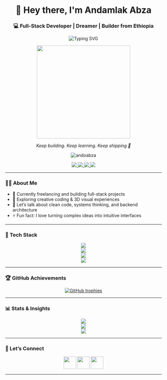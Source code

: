 <h1 align="center">👋 Hey there, I'm Andamlak Abza</h1>
<h3 align="center">💻 Full-Stack Developer | Dreamer | Builder from Ethiopia</h3>

<p align="center">
  <img src="https://readme-typing-svg.demolab.com?font=Fira+Code&weight=500&size=24&pause=1000&center=true&vCenter=true&width=435&lines=I+build+full-stack+apps.;I+design+Ui;I+bring+ideas+to+life+with+code." alt="Typing SVG" />
</p>
<p align="center">
  <img src="https://media.giphy.com/media/qgQUggAC3Pfv687qPC/giphy.gif" width="300" />
</p>

<p align="center"><em>Keep building. Keep learning. Keep shipping 🚀</em></p>

<p align="center">
  <img src="https://komarev.com/ghpvc/?username=andoabza&label=Profile%20Views&color=0e75b6&style=flat" alt="andoabza" />
</p>

<p align="center">
  <a href="https://anda.onetwodot.xyz" target="_blank">
    <img src="https://img.shields.io/badge/🌐 Portfolio-anda.pro.et-blueviolet" />
  </a>
  <a href="mailto:andaabi3@gmail.com">
    <img src="https://img.shields.io/badge/📫 Email-me-red" />
  </a>
  <a href="https://twitter.com/andoabza" target="_blank">
    <img src="https://img.shields.io/badge/Twitter-@andoabza-1DA1F2?logo=twitter&logoColor=white" />
  </a>
  <a href="https://linkedin.com/in/andoabza" target="_blank">
    <img src="https://img.shields.io/badge/LinkedIn-Andamlak%20Abza-blue?logo=linkedin&logoColor=white" />
  </a>
</p>

---

### 👨‍💻 About Me

- 🔭 Currently freelancing and building full-stack projects
- 🚀 Exploring creative coding & 3D visual experiences
- 💬 Let’s talk about clean code, systems thinking, and backend architecture
- ⚡ Fun fact: I love turning complex ideas into intuitive interfaces

---

### 🧰 Tech Stack

<p align="center">
  <img src="https://skillicons.dev/icons?i=html,css,js,ts,react,nextjs,vue,tailwind,bootstrap,angular" /><br/>
  <img src="https://skillicons.dev/icons?i=nodejs,express,django,flask,mongodb,mysql,postgres,redis" /><br/>
  <img src="https://skillicons.dev/icons?i=git,docker,kubernetes,aws,gcp,heroku,linux,bash" /><br/>
  <img src="https://skillicons.dev/icons?i=python,java,c,ruby" />
</p>

---

### 🏆 GitHub Achievements

<p align="center">
  <a href="https://github.com/ryo-ma/github-profile-trophy">
    <img src="https://github-profile-trophy.vercel.app/?username=andoabza&theme=algolia&row=2&column=4" alt="GitHub trophies" />
  </a>
</p>

---

### 📊 Stats & Insights

<p align="center">
  <img src="https://github-readme-stats.vercel.app/api?username=andoabza&show_icons=true&theme=radical&hide_border=true" /><br/>
  <img src="https://github-readme-streak-stats.herokuapp.com/?user=andoabza&theme=radical&hide_border=true" /><br/>
  <img src="https://github-readme-stats.vercel.app/api/top-langs/?username=andoabza&layout=compact&theme=radical&hide_border=true" />
</p>

---

### 🔗 Let’s Connect

<p align="center">
  <a href="https://twitter.com/andoabza"><img src="https://cdn.jsdelivr.net/gh/devicons/devicon/icons/twitter/twitter-original.svg" width="40" /></a>
  <a href="https://linkedin.com/in/andooabza"><img src="https://cdn.jsdelivr.net/gh/devicons/devicon/icons/linkedin/linkedin-original.svg" width="40" /></a>
  <a href="mailto:andaabi3@gmail.com"><img src="https://cdn.jsdelivr.net/gh/devicons/devicon/icons/google/google-original.svg" width="40" /></a>
</p>

---
